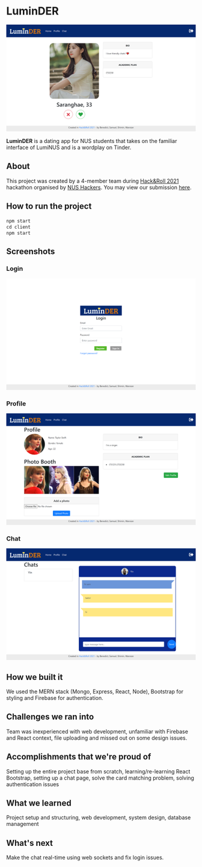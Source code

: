 # LuminDER

![LuminDER](docs/luminder_2.png "LuminDER")

**LuminDER** is a dating app for NUS students that takes on the familiar interface of LumiNUS and is a wordplay on Tinder.

## About
This project was created by a 4-member team during [Hack&Roll 2021](https://hacknroll2021.devpost.com/) hackathon organised by [NUS Hackers](https://nushackers.org/). You may view our submission [here](https://devpost.com/software/luminder).

## How to run the project
```
npm start
cd client
npm start
```

## Screenshots

### Login
![login](docs/luminder_1.png "Login")

### Profile
![profile](docs/luminder_3.png "Profile")

### Chat
![chat](docs/luminder_4.png "Chat")

## How we built it

We used the MERN stack (Mongo, Express, React, Node), Bootstrap for styling and Firebase for authentication.

## Challenges we ran into

Team was inexperienced with web development, unfamiliar with Firebase and React context, file uploading and missed out on some design issues.

## Accomplishments that we're proud of

Setting up the entire project base from scratch, learning/re-learning React Bootstrap, setting up a chat page, solve the card matching problem, solving authentication issues

## What we learned

Project setup and structuring, web development, system design, database management

## What's next

Make the chat real-time using web sockets and fix login issues.